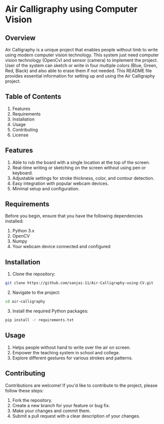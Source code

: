 # Air Calligraphy using Computer Vision
## Overview
Air Calligraphy is a unique project that enables people without limb to write using modern computer vision technology. This system just need computer vision technology (OpenCv) and sensor (camera) to implement the project. User of the system can sketch or write in four multiple colors (Blue, Green, Red, Black) and also able to erase them if not needed. This README file provides essential information for setting up and using the Air Calligraphy project.

## Table of Contents
1. Features
2. Requirements
3. Installation
4. Usage
5. Contributing
6. License

## Features
1. Able to rub the board with a single location at the top of the screen.
2. Real-time writing or sketching on the screen without using pen or keyboard.
3. Adjustable settings for stroke thickness, color, and contour detection.
4. Easy integration with popular webcam devices.
5. Minimal setup and configuration.

## Requirements
Before you begin, ensure that you have the following dependencies installed:
1. Python 3.x
2. OpenCV
3. Numpy
4. Your webcam device connected and configured

## Installation
1. Clone the repository:

```bash
git clone https://github.com/sanjai-11/Air-Calligraphy-using-CV.git
```

2. Navigate to the project:

```bash
cd air-calligraphy
```

3. Install the required Python packages:

```bash
pip install -r requirements.txt
```

## Usage
1. Helps people without hand to write over the air on screen.
2. Empower the teaching system in school and college. 
3. Explore different gestures for various strokes and patterns.

## Contributing
Contributions are welcome! If you'd like to contribute to the project, please follow these steps:
1. Fork the repository.
2. Create a new branch for your feature or bug fix.
3. Make your changes and commit them.
4. Submit a pull request with a clear description of your changes.
